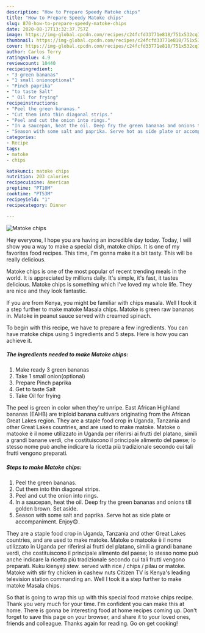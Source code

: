 ```yaml
---
description: "How to Prepare Speedy Matoke chips"
title: "How to Prepare Speedy Matoke chips"
slug: 870-how-to-prepare-speedy-matoke-chips
date: 2020-08-17T13:32:37.757Z
image: https://img-global.cpcdn.com/recipes/c24fcfd33771e818/751x532cq70/matoke-chips-recipe-main-photo.jpg
thumbnail: https://img-global.cpcdn.com/recipes/c24fcfd33771e818/751x532cq70/matoke-chips-recipe-main-photo.jpg
cover: https://img-global.cpcdn.com/recipes/c24fcfd33771e818/751x532cq70/matoke-chips-recipe-main-photo.jpg
author: Carlos Terry
ratingvalue: 4.9
reviewcount: 10440
recipeingredient:
- "3 green bananas"
- "1 small onionoptional"
- "Pinch paprika"
- "to taste Salt"
- " Oil for frying"
recipeinstructions:
- "Peel the green bananas."
- "Cut them into thin diagonal strips."
- "Peel and cut the onion into rings."
- "In a saucepan, heat the oil. Deep fry the green bananas and onions till golden brown. Set aside."
- "Season with some salt and paprika. Serve hot as side plate or accompaniment. Enjoy😊."
categories:
- Recipe
tags:
- matoke
- chips

katakunci: matoke chips 
nutrition: 203 calories
recipecuisine: American
preptime: "PT10M"
cooktime: "PT53M"
recipeyield: "1"
recipecategory: Dinner

---
```



![Matoke chips](https://img-global.cpcdn.com/recipes/c24fcfd33771e818/751x532cq70/matoke-chips-recipe-main-photo.jpg)

Hey everyone, I hope you are having an incredible day today. Today, I will show you a way to make a special dish, matoke chips. It is one of my favorites food recipes. This time, I'm gonna make it a bit tasty. This will be really delicious.

Matoke chips is one of the most popular of recent trending meals in the world. It is appreciated by millions daily. It's simple, it's fast, it tastes delicious. Matoke chips is something which I've loved my whole life. They are nice and they look fantastic.

If you are from Kenya, you might be familiar with chips masala. Well I took it a step further to make matoke Masala chips. Matoke is green raw bananas in. Matoke in peanut sauce served with creamed spinach.


To begin with this recipe, we have to prepare a few ingredients. You can have matoke chips using 5 ingredients and 5 steps. Here is how you can achieve it.

<!--inarticleads1-->

##### The ingredients needed to make Matoke chips:

1. Make ready 3 green bananas
1. Take 1 small onion(optional)
1. Prepare Pinch paprika
1. Get to taste Salt
1. Take  Oil for frying


The peel is green in color when they&#39;re unripe. East African Highland bananas (EAHB) are triploid banana cultivars originating from the African Great Lakes region. They are a staple food crop in Uganda, Tanzania and other Great Lakes countries, and are used to make matoke. Matoke o matooke è il nome utilizzato in Uganda per riferirsi ai frutti del platano, simili a grandi banane verdi, che costituiscono il principale alimento del paese; lo stesso nome può anche indicare la ricetta più tradizionale secondo cui tali frutti vengono preparati. 

<!--inarticleads2-->

##### Steps to make Matoke chips:

1. Peel the green bananas.
1. Cut them into thin diagonal strips.
1. Peel and cut the onion into rings.
1. In a saucepan, heat the oil. Deep fry the green bananas and onions till golden brown. Set aside.
1. Season with some salt and paprika. Serve hot as side plate or accompaniment. Enjoy😊.


They are a staple food crop in Uganda, Tanzania and other Great Lakes countries, and are used to make matoke. Matoke o matooke è il nome utilizzato in Uganda per riferirsi ai frutti del platano, simili a grandi banane verdi, che costituiscono il principale alimento del paese; lo stesso nome può anche indicare la ricetta più tradizionale secondo cui tali frutti vengono preparati. Kuku kienyeji stew. served with rice / chips / pilau or matoke. Matoke with stir fry chicken in cashew nuts Citizen TV is Kenya&#39;s leading television station commanding an. Well I took it a step further to make matoke Masala chips. 

So that is going to wrap this up with this special food matoke chips recipe. Thank you very much for your time. I'm confident you can make this at home. There is gonna be interesting food at home recipes coming up. Don't forget to save this page on your browser, and share it to your loved ones, friends and colleague. Thanks again for reading. Go on get cooking!
